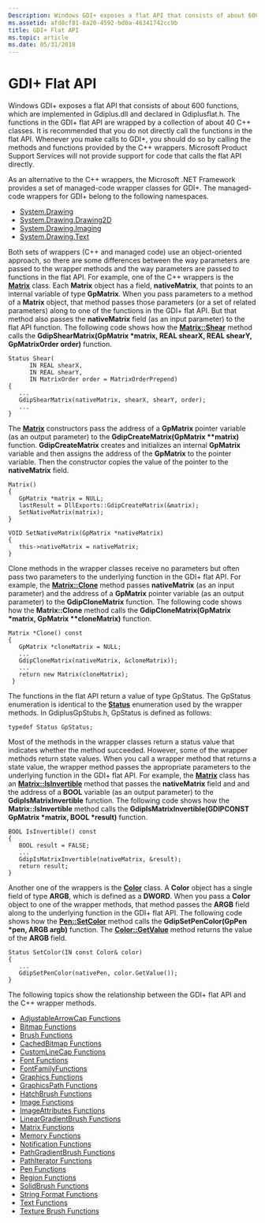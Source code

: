 ```yaml
---
Description: Windows GDI+ exposes a flat API that consists of about 600 functions, which are implemented in Gdiplus.dll and declared in Gdiplusflat.h.
ms.assetid: afd8cf81-8a20-4592-bd0a-46341742cc9b
title: GDI+ Flat API
ms.topic: article
ms.date: 05/31/2018
---
```


# GDI+ Flat API

Windows GDI+ exposes a flat API that consists of about 600 functions, which are implemented in Gdiplus.dll and declared in Gdiplusflat.h. The functions in the GDI+ flat API are wrapped by a collection of about 40 C++ classes. It is recommended that you do not directly call the functions in the flat API. Whenever you make calls to GDI+, you should do so by calling the methods and functions provided by the C++ wrappers. Microsoft Product Support Services will not provide support for code that calls the flat API directly.

As an alternative to the C++ wrappers, the Microsoft .NET Framework provides a set of managed-code wrapper classes for GDI+. The managed-code wrappers for GDI+ belong to the following namespaces.

-   [System.Drawing](https://docs.microsoft.com/dotnet/api/system.drawing?view=dotnet-plat-ext-3.1)
-   [System.Drawing.Drawing2D](https://docs.microsoft.com/dotnet/api/system.drawing.drawing2d?view=dotnet-plat-ext-3.1)
-   [System.Drawing.Imaging](https://docs.microsoft.com/dotnet/api/system.drawing.imaging?view=dotnet-plat-ext-3.1)
-   [System.Drawing.Text](https://docs.microsoft.com/dotnet/api/system.drawing.text?view=dotnet-plat-ext-3.1)

Both sets of wrappers (C++ and managed code) use an object-oriented approach, so there are some differences between the way parameters are passed to the wrapper methods and the way parameters are passed to functions in the flat API. For example, one of the C++ wrappers is the [**Matrix**](/windows/win32/api/gdiplusmatrix/nl-gdiplusmatrix-matrix) class. Each **Matrix** object has a field, **nativeMatrix**, that points to an internal variable of type **GpMatrix**. When you pass parameters to a method of a **Matrix** object, that method passes those parameters (or a set of related parameters) along to one of the functions in the GDI+ flat API. But that method also passes the **nativeMatrix** field (as an input parameter) to the flat API function. The following code shows how the [**Matrix::Shear**](/windows/win32/api/Gdiplusmatrix/nf-gdiplusmatrix-matrix-shear) method calls the **GdipShearMatrix(GpMatrix \*matrix, REAL shearX, REAL shearY, GpMatrixOrder order)** function.


```
Status Shear(
      IN REAL shearX, 
      IN REAL shearY,
      IN MatrixOrder order = MatrixOrderPrepend)
{
   ...
   GdipShearMatrix(nativeMatrix, shearX, shearY, order);
   ...
}
```



The [**Matrix**](/windows/win32/api/gdiplusmatrix/nl-gdiplusmatrix-matrix) constructors pass the address of a **GpMatrix** pointer variable (as an output parameter) to the **GdipCreateMatrix(GpMatrix \*\*matrix)** function. **GdipCreateMatrix** creates and initializes an internal **GpMatrix** variable and then assigns the address of the **GpMatrix** to the pointer variable. Then the constructor copies the value of the pointer to the **nativeMatrix** field.


```
Matrix()
{
   GpMatrix *matrix = NULL;
   lastResult = DllExports::GdipCreateMatrix(&matrix);
   SetNativeMatrix(matrix);
}

VOID SetNativeMatrix(GpMatrix *nativeMatrix)
{
   this->nativeMatrix = nativeMatrix;
}
```



Clone methods in the wrapper classes receive no parameters but often pass two parameters to the underlying function in the GDI+ flat API. For example, the [**Matrix::Clone**](/windows/win32/api/Gdiplusmatrix/nf-gdiplusmatrix-matrix-clone) method passes **nativeMatrix** (as an input parameter) and the address of a **GpMatrix** pointer variable (as an output parameter) to the **GdipCloneMatrix** function. The following code shows how the **Matrix::Clone** method calls the **GdipCloneMatrix(GpMatrix \*matrix, GpMatrix \*\*cloneMatrix)** function.


```
Matrix *Clone() const
{
   GpMatrix *cloneMatrix = NULL;
   ...
   GdipCloneMatrix(nativeMatrix, &cloneMatrix));
   ...
   return new Matrix(cloneMatrix);
 }
```



The functions in the flat API return a value of type GpStatus. The GpStatus enumeration is identical to the [**Status**](/windows/win32/api/Gdiplustypes/ne-gdiplustypes-status) enumeration used by the wrapper methods. In GdiplusGpStubs.h, GpStatus is defined as follows:

`typedef Status GpStatus;`

Most of the methods in the wrapper classes return a status value that indicates whether the method succeeded. However, some of the wrapper methods return state values. When you call a wrapper method that returns a state value, the wrapper method passes the appropriate parameters to the underlying function in the GDI+ flat API. For example, the [**Matrix**](/windows/win32/api/gdiplusmatrix/nl-gdiplusmatrix-matrix) class has an [**Matrix::IsInvertible**](/windows/win32/api/Gdiplusmatrix/nf-gdiplusmatrix-matrix-isinvertible) method that passes the **nativeMatrix** field and and the address of a **BOOL** variable (as an output parameter) to the **GdipIsMatrixInvertible** function. The following code shows how the **Matrix::IsInvertible** method calls the **GdipIsMatrixInvertible(GDIPCONST GpMatrix \*matrix, BOOL \*result)** function.


```
BOOL IsInvertible() const
{
   BOOL result = FALSE;
   ...
   GdipIsMatrixInvertible(nativeMatrix, &result);
   return result;
}
```



Another one of the wrappers is the [**Color**](/windows/win32/api/gdipluscolor/nl-gdipluscolor-color) class. A **Color** object has a single field of type **ARGB**, which is defined as a **DWORD**. When you pass a **Color** object to one of the wrapper methods, that method passes the **ARGB** field along to the underlying function in the GDI+ flat API. The following code shows how the [**Pen::SetColor**](/windows/win32/api/Gdipluspen/nf-gdipluspen-pen-setcolor) method calls the **GdipSetPenColor(GpPen \*pen, ARGB argb)** function. The [**Color::GetValue**](/windows/win32/api/Gdipluscolor/nf-gdipluscolor-color-getvalue) method returns the value of the **ARGB** field.


```
Status SetColor(IN const Color& color)
{
   ...
   GdipSetPenColor(nativePen, color.GetValue());
}
```



The following topics show the relationship between the GDI+ flat API and the C++ wrapper methods.

-   [AdjustableArrowCap Functions](-gdiplus-adjustablearrowcap-flat.md)
-   [Bitmap Functions](-gdiplus-bitmap-flat.md)
-   [Brush Functions](-gdiplus-brush-flat.md)
-   [CachedBitmap Functions](-gdiplus-cachedbitmap-flat.md)
-   [CustomLineCap Functions](-gdiplus-customlinecap-flat.md)
-   [Font Functions](-gdiplus-font-flat.md)
-   [FontFamilyFunctions](-gdiplus-fontfamily-flat.md)
-   [Graphics Functions](-gdiplus-graphics-flat.md)
-   [GraphicsPath Functions](-gdiplus-graphicspath-flat.md)
-   [HatchBrush Functions](-gdiplus-hatchbrush-flat.md)
-   [Image Functions](-gdiplus-image-flat.md)
-   [ImageAttributes Functions](-gdiplus-imageattributes-flat.md)
-   [LinearGradientBrush Functions](-gdiplus-lineargradientbrush-flat.md)
-   [Matrix Functions](-gdiplus-matrix-flat.md)
-   [Memory Functions](-gdiplus-memory-flat.md)
-   [Notification Functions](-gdiplus-notification-flat.md)
-   [PathGradientBrush Functions](-gdiplus-pathgradientbrush-flat.md)
-   [PathIterator Functions](-gdiplus-pathiterator-flat.md)
-   [Pen Functions](-gdiplus-pen-flat.md)
-   [Region Functions](-gdiplus-region-flat.md)
-   [SolidBrush Functions](-gdiplus-solidbrush-flat.md)
-   [String Format Functions](-gdiplus-stringformat-flat.md)
-   [Text Functions](-gdiplus-text-flat.md)
-   [Texture Brush Functions](-gdiplus-texturebrush-flat.md)

 

 



